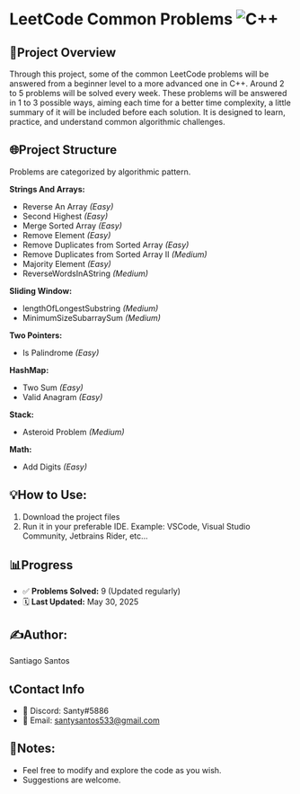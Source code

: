 # LeetCode Common Problems ![C++](https://img.shields.io/badge/Language-C++-blue?logo=c%2B%2B&logoColor=white)

## 📌Project Overview
Through this project, some of the common LeetCode problems will be answered from a beginner level to a more advanced one in C++. Around 2 to 5 problems will be solved every week. These problems will be answered in 1 to 3 possible ways, aiming each time for a better time complexity, a little summary of it will be included before each solution. It is designed to learn, practice, and understand common algorithmic challenges.

## 🌐Project Structure
Problems are categorized by algorithmic pattern.

**Strings And Arrays:**
- Reverse An Array *(Easy)*
- Second Highest *(Easy)*
- Merge Sorted Array *(Easy)*
- Remove Element *(Easy)*
- Remove Duplicates from Sorted Array *(Easy)*
- Remove Duplicates from Sorted Array II *(Medium)*
-  Majority Element *(Easy)*
- ReverseWordsInAString *(Medium)*
   
 **Sliding Window:**
- lengthOfLongestSubstring *(Medium)*
- MinimumSizeSubarraySum *(Medium)*
   
 **Two Pointers:**
 - Is Palindrome *(Easy)*

**HashMap:**
- Two Sum *(Easy)*
- Valid Anagram *(Easy)*

**Stack:**
- Asteroid Problem *(Medium)*
  
**Math:**
- Add Digits *(Easy)*

## 💡How to Use:
1. Download the project files
2. Run it in your preferable IDE. Example: VSCode, Visual Studio Community, Jetbrains Rider, etc...
   
## 📊Progress
- ✅ **Problems Solved:** 9 (Updated regularly)
- 🗓️ **Last Updated:** May 30, 2025

## ✍️Author:
 Santiago Santos
 
## 📞Contact Info
- 💬 Discord: Santy#5886
- 📧 Email: santysantos533@gmail.com
  
## 📌Notes: 
- Feel free to modify and explore the code as you wish.
- Suggestions are welcome.
